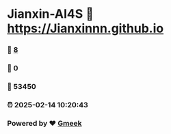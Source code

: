 # Jianxin-AI4S :link: https://Jianxinnn.github.io 
### :page_facing_up: [8](https://Jianxinnn.github.io/tag.html) 
### :speech_balloon: 0 
### :hibiscus: 53450 
### :alarm_clock: 2025-02-14 10:20:43 
### Powered by :heart: [Gmeek](https://github.com/Meekdai/Gmeek)
